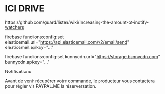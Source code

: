 
# ICI DRIVE

https://github.com/guard/listen/wiki/Increasing-the-amount-of-inotify-watchers

firebase functions:config:set elasticemail.url="https://api.elasticemail.com/v2/email/send" elasticemail.apikey="..."

firebase functions:config:set bunnycdn.url="https://storage.bunnycdn.com" bunnycdn.apikey="..."

Notifications




Avant de venir récupérer votre commande, le producteur vous contactera pour régler via PAYPAL.ME la réserversation.
